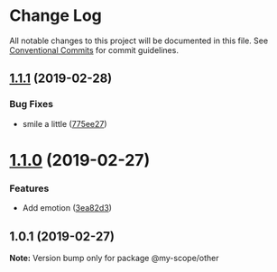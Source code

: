 # Change Log

All notable changes to this project will be documented in this file.
See [Conventional Commits](https://conventionalcommits.org) for commit guidelines.

## [1.1.1](https://github.com/CptLemming/version-playground/compare/@my-scope/other@1.1.0...@my-scope/other@1.1.1) (2019-02-28)


### Bug Fixes

* smile a little ([775ee27](https://github.com/CptLemming/version-playground/commit/775ee27))





# [1.1.0](https://github.com/CptLemming/version-playground/compare/@my-scope/other@1.0.1...@my-scope/other@1.1.0) (2019-02-27)


### Features

* Add emotion ([3ea82d3](https://github.com/CptLemming/version-playground/commit/3ea82d3))





## 1.0.1 (2019-02-27)

**Note:** Version bump only for package @my-scope/other

